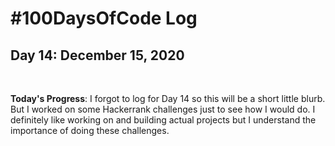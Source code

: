 # #100DaysOfCode Log

## Day 14: December 15, 2020

<br>

**Today's Progress**: I forgot to log for Day 14 so this will be a short little
blurb. But I worked on some Hackerrank challenges just to see how I would do. I
definitely like working on and building actual projects but I understand the
importance of doing these challenges.
